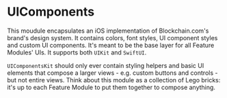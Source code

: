 # UIComponents

This moudule encapsulates an iOS implementation of Blockchain.com's brand's design system. It contains colors, font styles, UI component styles and custom UI components. It's meant to be the base layer for all Feature Modules' UIs. It supports both `UIKit` and `SwiftUI`.

`UIComponentsKit` should only ever contain styling helpers and basic UI elements that compose a larger views - e.g. custom buttons and controls - but not entire views. Think about this module as a collection of Lego bricks: it's up to each Feature Module to put them together to compose anything. 
